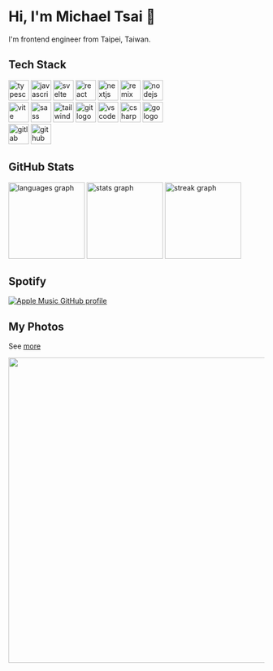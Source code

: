 # Hi, I'm Michael Tsai 👋

I'm frontend engineer from Taipei, Taiwan.

## Tech Stack

<div align="left">
  <img src="https://skillicons.dev/icons?i=ts" height="40" alt="typescript logo"  />
  <img src="https://skillicons.dev/icons?i=js" height="40" alt="javascript logo"  />
  <img src="https://skillicons.dev/icons?i=svelte" height="40" alt="svelte logo"  />
  <img src="https://skillicons.dev/icons?i=react" height="40" alt="react logo"  />
  <img src="https://skillicons.dev/icons?i=nextjs" height="40" alt="nextjs logo"  />
  <img src="https://skillicons.dev/icons?i=remix" height="40" alt="remix logo"  />
  <img src="https://skillicons.dev/icons?i=nodejs" height="40" alt="nodejs logo"  />
  <br />
  <img src="https://skillicons.dev/icons?i=vite" height="40" alt="vite logo"  />
  <img src="https://skillicons.dev/icons?i=sass" height="40" alt="sass logo"  />
  <img src="https://skillicons.dev/icons?i=tailwind" height="40" alt="tailwindcss logo"  />
  <img src="https://skillicons.dev/icons?i=git" height="40" alt="git logo"  />
  <img src="https://skillicons.dev/icons?i=vscode" height="40" alt="vscode logo"  />
  <img src="https://skillicons.dev/icons?i=cs" height="40" alt="csharp logo"  />
  <img src="https://skillicons.dev/icons?i=go" height="40" alt="go logo"  />
  <br />
  <img src="https://skillicons.dev/icons?i=gitlab" height="40" alt="gitlab logo"  />
  <img src="https://skillicons.dev/icons?i=github" height="40" alt="github logo"  />
</div>

## GitHub Stats

<div align="left">
  <img src="https://github-readme-stats.vercel.app/api/top-langs?username=Mingx94&locale=en&hide_title=false&layout=compact&card_width=320&langs_count=5&theme=nord&hide_border=false&order=2" height="150" alt="languages graph"  />
  <img src="https://github-readme-stats.vercel.app/api?username=Mingx94&hide_title=true&hide_rank=true&show_icons=true&include_all_commits=true&count_private=true&disable_animations=true&theme=nord&locale=en&hide_border=false&order=1" height="150" alt="stats graph"  />
  <img src="https://streak-stats.demolab.com?user=Mingx94&locale=en&mode=weekly&theme=nord&hide_border=false&border_radius=5&date_format=M%20j%5B,%20Y%5D&order=3" height="150" alt="streak graph"  />
</div>

## Spotify

<div align="left">
  <a href="https://github.com/rayriffy/apple-music-github-profile">
    <img src="https://music-profile.rayriffy.com/theme/dark.svg?uid=000219.3554ae95d29548ef986922f1750a0bc9.1219" alt="Apple Music GitHub profile"  />
  </a>
</div>

## My Photos

See [more](https://coding-shutter.blog/albums)

<div align="left">
  <img src="https://live.staticflickr.com/65535/53410416864_1c5915bc43_o.jpg"  width="600" height="auto" />
</div>
